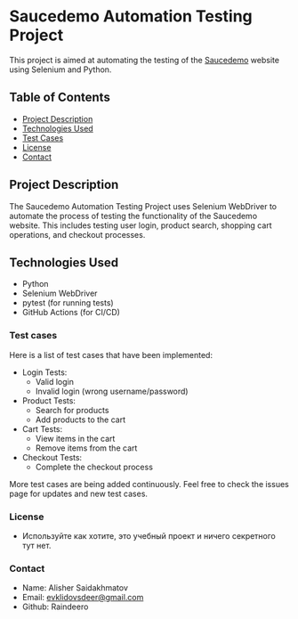 # Saucedemo Automation Testing Project

This project is aimed at automating the testing of the [Saucedemo](https://www.saucedemo.com/) website using Selenium and Python.

## Table of Contents
- [Project Description](#project-description)
- [Technologies Used](#technologies-used)
- [Test Cases](#test-cases)
- [License](#license)
- [Contact](#contact)

## Project Description
The Saucedemo Automation Testing Project uses Selenium WebDriver to automate the process of testing the functionality of the Saucedemo website. This includes testing user login, product search, shopping cart operations, and checkout processes.

## Technologies Used
- Python
- Selenium WebDriver
- pytest (for running tests)
- GitHub Actions (for CI/CD)

### Test cases
Here is a list of test cases that have been implemented:

- Login Tests:
  - Valid login
  - Invalid login (wrong username/password)
- Product Tests:
  - Search for products
  - Add products to the cart
- Cart Tests:
  - View items in the cart
  - Remove items from the cart
- Checkout Tests:
  - Complete the checkout process

More test cases are being added continuously. Feel free to check the issues page for updates and new test cases.
### License
- Используйте как хотите, это учебный проект и ничего секретного тут нет.

### Contact
- Name: Alisher Saidakhmatov
- Email: evklidovsdeer@gmail.com
- Github: Raindeero
